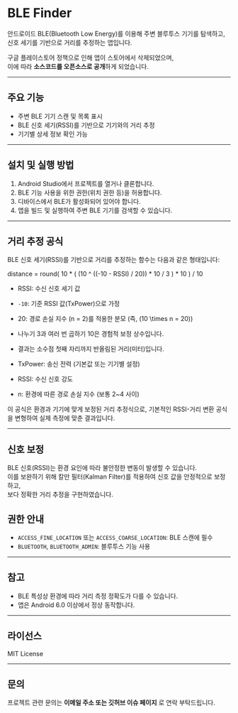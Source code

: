 # BLE Finder

안드로이드 BLE(Bluetooth Low Energy)를 이용해 주변 블루투스 기기를 탐색하고, 신호 세기를 기반으로 거리를 추정하는 앱입니다.

구글 플레이스토어 정책으로 인해 앱이 스토어에서 삭제되었으며,  
이에 따라 **소스코드를 오픈소스로 공개**하게 되었습니다.

---

## 주요 기능

- 주변 BLE 기기 스캔 및 목록 표시
- BLE 신호 세기(RSSI)를 기반으로 기기와의 거리 추정
- 기기별 상세 정보 확인 가능

---

## 설치 및 실행 방법

1. Android Studio에서 프로젝트를 열거나 클론합니다.
2. BLE 기능 사용을 위한 권한(위치 권한 등)을 허용합니다.
3. 디바이스에서 BLE가 활성화되어 있어야 합니다.
4. 앱을 빌드 및 실행하여 주변 BLE 기기를 검색할 수 있습니다.

---

## 거리 추정 공식

BLE 신호 세기(RSSI)를 기반으로 거리를 추정하는 함수는 다음과 같은 형태입니다:

distance = round( 10 * ( (10 ^ ((-10 - RSSI) / 20)) * 10 / 3 ) * 10 ) / 10

- RSSI: 수신 신호 세기 값
- `-10`: 기준 RSSI 값(TxPower)으로 가정
- 20: 경로 손실 지수 \(n = 2\)를 적용한 분모 (즉, \(10 \times n = 20\))
- 나누기 3과 여러 번 곱하기 10은 경험적 보정 상수입니다.
- 결과는 소수점 첫째 자리까지 반올림된 거리(미터)입니다.

- TxPower: 송신 전력 (기본값 또는 기기별 설정)
- RSSI: 수신 신호 강도
- n: 환경에 따른 경로 손실 지수 (보통 2~4 사이)

이 공식은 환경과 기기에 맞게 보정된 거리 추정식으로,
기본적인 RSSI-거리 변환 공식을 변형하여 실제 측정에 맞춘 결과입니다.

---

## 신호 보정

BLE 신호(RSSI)는 환경 요인에 따라 불안정한 변동이 발생할 수 있습니다.  
이를 보완하기 위해 칼만 필터(Kalman Filter)를 적용하여 신호 값을 안정적으로 보정하고,  
보다 정확한 거리 추정을 구현하였습니다.

## 권한 안내

- `ACCESS_FINE_LOCATION` 또는 `ACCESS_COARSE_LOCATION`: BLE 스캔에 필수
- `BLUETOOTH`, `BLUETOOTH_ADMIN`: 블루투스 기능 사용

---

## 참고

- BLE 특성상 환경에 따라 거리 측정 정확도가 다를 수 있습니다.
- 앱은 Android 6.0 이상에서 정상 동작합니다.

---

## 라이선스

MIT License

---

## 문의

프로젝트 관련 문의는 **이메일 주소 또는 깃허브 이슈 페이지** 로 연락 부탁드립니다.
